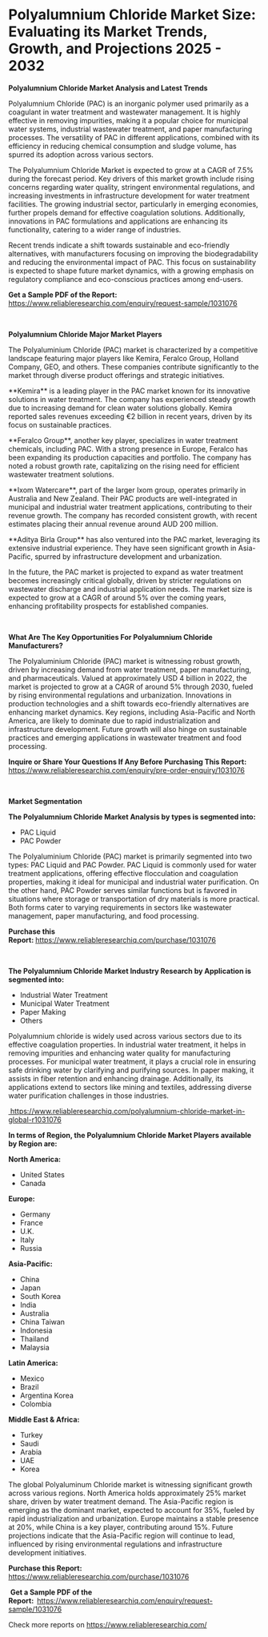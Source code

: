 <p><h1>Polyalumnium Chloride Market Size: Evaluating its Market Trends, Growth, and Projections 2025 - 2032</h1></p><p><strong>Polyalumnium Chloride Market Analysis and Latest Trends</strong></p>
<p><p>Polyalumnium Chloride (PAC) is an inorganic polymer used primarily as a coagulant in water treatment and wastewater management. It is highly effective in removing impurities, making it a popular choice for municipal water systems, industrial wastewater treatment, and paper manufacturing processes. The versatility of PAC in different applications, combined with its efficiency in reducing chemical consumption and sludge volume, has spurred its adoption across various sectors.</p><p>The Polyalumnium Chloride Market is expected to grow at a CAGR of 7.5% during the forecast period. Key drivers of this market growth include rising concerns regarding water quality, stringent environmental regulations, and increasing investments in infrastructure development for water treatment facilities. The growing industrial sector, particularly in emerging economies, further propels demand for effective coagulation solutions. Additionally, innovations in PAC formulations and applications are enhancing its functionality, catering to a wider range of industries.</p><p>Recent trends indicate a shift towards sustainable and eco-friendly alternatives, with manufacturers focusing on improving the biodegradability and reducing the environmental impact of PAC. This focus on sustainability is expected to shape future market dynamics, with a growing emphasis on regulatory compliance and eco-conscious practices among end-users.</p></p>
<p><strong>Get a Sample PDF of the Report:&nbsp;</strong> <a href="https://www.reliableresearchiq.com/enquiry/request-sample/1031076?utm_campaign=3568&utm_medium=2&utm_source=Github&utm_content=ia&utm_term=21032025&utm_id=polyalumnium-chloride">https://www.reliableresearchiq.com/enquiry/request-sample/1031076</a></p>
<p>&nbsp;</p>
<p><strong>Polyalumnium Chloride Major Market Players</strong></p>
<p><p>The Polyaluminium Chloride (PAC) market is characterized by a competitive landscape featuring major players like Kemira, Feralco Group, Holland Company, GEO, and others. These companies contribute significantly to the market through diverse product offerings and strategic initiatives.</p><p>**Kemira** is a leading player in the PAC market known for its innovative solutions in water treatment. The company has experienced steady growth due to increasing demand for clean water solutions globally. Kemira reported sales revenues exceeding €2 billion in recent years, driven by its focus on sustainable practices.</p><p>**Feralco Group**, another key player, specializes in water treatment chemicals, including PAC. With a strong presence in Europe, Feralco has been expanding its production capacities and portfolio. The company has noted a robust growth rate, capitalizing on the rising need for efficient wastewater treatment solutions.</p><p>**Ixom Watercare**, part of the larger Ixom group, operates primarily in Australia and New Zealand. Their PAC products are well-integrated in municipal and industrial water treatment applications, contributing to their revenue growth. The company has recorded consistent growth, with recent estimates placing their annual revenue around AUD 200 million.</p><p>**Aditya Birla Group** has also ventured into the PAC market, leveraging its extensive industrial experience. They have seen significant growth in Asia-Pacific, spurred by infrastructure development and urbanization.</p><p>In the future, the PAC market is projected to expand as water treatment becomes increasingly critical globally, driven by stricter regulations on wastewater discharge and industrial application needs. The market size is expected to grow at a CAGR of around 5% over the coming years, enhancing profitability prospects for established companies.</p></p>
<p>&nbsp;</p>
<p><strong>What Are The Key Opportunities For Polyalumnium Chloride Manufacturers?</strong></p>
<p><p>The Polyaluminium Chloride (PAC) market is witnessing robust growth, driven by increasing demand from water treatment, paper manufacturing, and pharmaceuticals. Valued at approximately USD 4 billion in 2022, the market is projected to grow at a CAGR of around 5% through 2030, fueled by rising environmental regulations and urbanization. Innovations in production technologies and a shift towards eco-friendly alternatives are enhancing market dynamics. Key regions, including Asia-Pacific and North America, are likely to dominate due to rapid industrialization and infrastructure development. Future growth will also hinge on sustainable practices and emerging applications in wastewater treatment and food processing.</p></p>
<p><strong>Inquire or Share Your Questions If Any Before Purchasing This Report:</strong> <a href="https://www.reliableresearchiq.com/enquiry/pre-order-enquiry/1031076?utm_campaign=3568&utm_medium=2&utm_source=Github&utm_content=ia&utm_term=21032025&utm_id=polyalumnium-chloride">https://www.reliableresearchiq.com/enquiry/pre-order-enquiry/1031076</a></p>
<p>&nbsp;</p>
<p><strong>Market Segmentation</strong></p>
<p><strong>The Polyalumnium Chloride Market Analysis by types is segmented into:</strong></p>
<p><ul><li>PAC Liquid</li><li>PAC Powder</li></ul></p>
<p><p>The Polyaluminium Chloride (PAC) market is primarily segmented into two types: PAC Liquid and PAC Powder. PAC Liquid is commonly used for water treatment applications, offering effective flocculation and coagulation properties, making it ideal for municipal and industrial water purification. On the other hand, PAC Powder serves similar functions but is favored in situations where storage or transportation of dry materials is more practical. Both forms cater to varying requirements in sectors like wastewater management, paper manufacturing, and food processing.</p></p>
<p><strong>Purchase this Report:&nbsp;</strong><a href="https://www.reliableresearchiq.com/purchase/1031076?utm_campaign=3568&utm_medium=2&utm_source=Github&utm_content=ia&utm_term=21032025&utm_id=polyalumnium-chloride">https://www.reliableresearchiq.com/purchase/1031076</a></p>
<p>&nbsp;</p>
<p><strong>The Polyalumnium Chloride Market Industry Research by Application is segmented into:</strong></p>
<p><ul><li>Industrial Water Treatment</li><li>Municipal Water Treatment</li><li>Paper Making</li><li>Others</li></ul></p>
<p><p>Polyalumnium chloride is widely used across various sectors due to its effective coagulation properties. In industrial water treatment, it helps in removing impurities and enhancing water quality for manufacturing processes. For municipal water treatment, it plays a crucial role in ensuring safe drinking water by clarifying and purifying sources. In paper making, it assists in fiber retention and enhancing drainage. Additionally, its applications extend to sectors like mining and textiles, addressing diverse water purification challenges in those industries.</p></p>
<p><a href="https://www.reliableresearchiq.com/polyalumnium-chloride-market-in-global-r1031076?utm_campaign=3568&utm_medium=2&utm_source=Github&utm_content=ia&utm_term=21032025&utm_id=polyalumnium-chloride">&nbsp;https://www.reliableresearchiq.com/polyalumnium-chloride-market-in-global-r1031076</a></p>
<p><strong>In terms of Region, the Polyalumnium Chloride Market Players available by Region are:</strong></p>
<p>
    <p> <strong> North America: </strong>
        <ul>
            <li>United States</li>
            <li>Canada</li>
        </ul>
        </p> 
    <p> <strong> Europe: </strong>
        <ul>
            <li>Germany</li>
            <li>France</li>
            <li>U.K.</li>
            <li>Italy</li>
            <li>Russia</li>
        </ul>
        </p> 
    <p> <strong> Asia-Pacific: </strong>
        <ul>
            <li>China</li>
            <li>Japan</li>
            <li>South Korea</li>
            <li>India</li>
            <li>Australia</li>
            <li>China Taiwan</li>
            <li>Indonesia</li>
            <li>Thailand</li>
            <li>Malaysia</li>
        </ul>
        </p> 
    <p> <strong> Latin America: </strong>
        <ul>
            <li>Mexico</li>
            <li>Brazil</li>
            <li>Argentina Korea</li>
            <li>Colombia</li>
        </ul>
        </p> 
    <p> <strong> Middle East & Africa: </strong>
        <ul>
            <li>Turkey</li>
            <li>Saudi</li>
            <li>Arabia</li>
            <li>UAE</li>
            <li>Korea</li>
        </ul>
    </p>
    </p>
<p><p>The global Polyaluminum Chloride market is witnessing significant growth across various regions. North America holds approximately 25% market share, driven by water treatment demand. The Asia-Pacific region is emerging as the dominant market, expected to account for 35%, fueled by rapid industrialization and urbanization. Europe maintains a stable presence at 20%, while China is a key player, contributing around 15%. Future projections indicate that the Asia-Pacific region will continue to lead, influenced by rising environmental regulations and infrastructure development initiatives.</p></p>
<p><strong>Purchase this Report: </strong><a href="https://www.reliableresearchiq.com/purchase/1031076?utm_campaign=3568&utm_medium=2&utm_source=Github&utm_content=ia&utm_term=21032025&utm_id=polyalumnium-chloride">https://www.reliableresearchiq.com/purchase/1031076</a></p>
<p>&nbsp;<strong>Get a Sample PDF of the Report:&nbsp;&nbsp;</strong><a href="https://www.reliableresearchiq.com/enquiry/request-sample/1031076?utm_campaign=3568&utm_medium=2&utm_source=Github&utm_content=ia&utm_term=21032025&utm_id=polyalumnium-chloride">https://www.reliableresearchiq.com/enquiry/request-sample/1031076</a></p>
<p><strong></strong></p>
<p>Check more reports on <a href="https://www.reliableresearchiq.com/?utm_campaign=3568&utm_medium=2&utm_source=Github&utm_content=ia&utm_term=21032025&utm_id=polyalumnium-chloride">https://www.reliableresearchiq.com/</a></p>